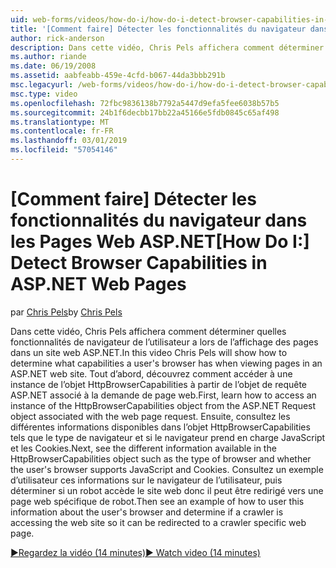```yaml
---
uid: web-forms/videos/how-do-i/how-do-i-detect-browser-capabilities-in-aspnet-web-pages
title: '[Comment faire] Détecter les fonctionnalités du navigateur dans les Pages Web ASP.NET | Microsoft Docs'
author: rick-anderson
description: Dans cette vidéo, Chris Pels affichera comment déterminer quelles fonctionnalités de navigateur de l’utilisateur a lors de l’affichage des pages dans un site web ASP.NET. Tout d’abord, découvrez comment compte...
ms.author: riande
ms.date: 06/19/2008
ms.assetid: aabfeabb-459e-4cfd-b067-44da3bbb291b
msc.legacyurl: /web-forms/videos/how-do-i/how-do-i-detect-browser-capabilities-in-aspnet-web-pages
msc.type: video
ms.openlocfilehash: 72fbc9836138b7792a5447d9efa5fee6038b57b5
ms.sourcegitcommit: 24b1f6decbb17bb22a45166e5fdb0845c65af498
ms.translationtype: MT
ms.contentlocale: fr-FR
ms.lasthandoff: 03/01/2019
ms.locfileid: "57054146"
---
```

<a name="how-do-i-detect-browser-capabilities-in-aspnet-web-pages"></a><span data-ttu-id="4cf26-104">[Comment faire] Détecter les fonctionnalités du navigateur dans les Pages Web ASP.NET</span><span class="sxs-lookup"><span data-stu-id="4cf26-104">[How Do I:] Detect Browser Capabilities in ASP.NET Web Pages</span></span>
====================
<span data-ttu-id="4cf26-105">par [Chris Pels](https://twitter.com/chrispels)</span><span class="sxs-lookup"><span data-stu-id="4cf26-105">by [Chris Pels](https://twitter.com/chrispels)</span></span>

<span data-ttu-id="4cf26-106">Dans cette vidéo, Chris Pels affichera comment déterminer quelles fonctionnalités de navigateur de l’utilisateur a lors de l’affichage des pages dans un site web ASP.NET.</span><span class="sxs-lookup"><span data-stu-id="4cf26-106">In this video Chris Pels will show how to determine what capabilities a user's browser has when viewing pages in an ASP.NET web site.</span></span> <span data-ttu-id="4cf26-107">Tout d’abord, découvrez comment accéder à une instance de l’objet HttpBrowserCapabilities à partir de l’objet de requête ASP.NET associé à la demande de page web.</span><span class="sxs-lookup"><span data-stu-id="4cf26-107">First, learn how to access an instance of the HttpBrowserCapabilities object from the ASP.NET Request object associated with the web page request.</span></span> <span data-ttu-id="4cf26-108">Ensuite, consultez les différentes informations disponibles dans l’objet HttpBrowserCapabilities tels que le type de navigateur et si le navigateur prend en charge JavaScript et les Cookies.</span><span class="sxs-lookup"><span data-stu-id="4cf26-108">Next, see the different information available in the HttpBrowserCapabilities object such as the type of browser and whether the user's browser supports JavaScript and Cookies.</span></span> <span data-ttu-id="4cf26-109">Consultez un exemple d’utilisateur ces informations sur le navigateur de l’utilisateur, puis déterminer si un robot accède le site web donc il peut être redirigé vers une page web spécifique de robot.</span><span class="sxs-lookup"><span data-stu-id="4cf26-109">Then see an example of how to user this information about the user's browser and determine if a crawler is accessing the web site so it can be redirected to a crawler specific web page.</span></span>

[<span data-ttu-id="4cf26-110">&#9654;Regardez la vidéo (14 minutes)</span><span class="sxs-lookup"><span data-stu-id="4cf26-110">&#9654; Watch video (14 minutes)</span></span>](https://channel9.msdn.com/Blogs/ASP-NET-Site-Videos/how-do-i-detect-browser-capabilities-in-aspnet-web-pages)
